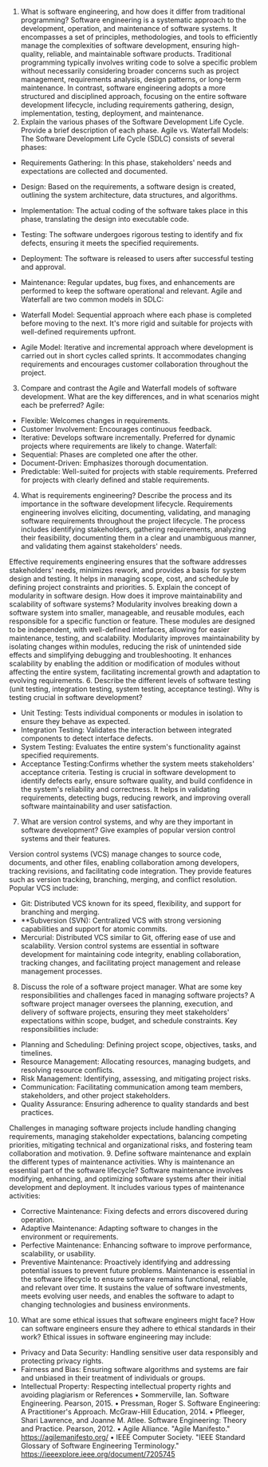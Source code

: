 1. What is software engineering, and how does it differ from traditional programming?
Software engineering is a systematic approach to the development, operation, and maintenance of software systems. It encompasses a set of principles, methodologies, and tools to efficiently manage the complexities of software development, ensuring high-quality, reliable, and maintainable software products.
Traditional programming typically involves writing code to solve a specific problem without necessarily considering broader concerns such as project management, requirements analysis, design patterns, or long-term maintenance. In contrast, software engineering adopts a more structured and disciplined approach, focusing on the entire software development lifecycle, including requirements gathering, design, implementation, testing, deployment, and maintenance.
2. Explain the various phases of the Software Development Life Cycle. Provide a brief description of each phase. Agile vs. Waterfall Models:
The Software Development Life Cycle (SDLC) consists of several phases:
- Requirements Gathering: In this phase, stakeholders' needs and expectations are collected and documented.
- Design: Based on the requirements, a software design is created, outlining the system architecture, data structures, and algorithms.
- Implementation: The actual coding of the software takes place in this phase, translating the design into executable code.
- Testing: The software undergoes rigorous testing to identify and fix defects, ensuring it meets the specified requirements.
- Deployment: The software is released to users after successful testing and approval.
- Maintenance: Regular updates, bug fixes, and enhancements are performed to keep the software operational and relevant.
Agile and Waterfall are two common models in SDLC:

- Waterfall Model: Sequential approach where each phase is completed before moving to the next. It's more rigid and suitable for projects with well-defined requirements upfront.
- Agile Model: Iterative and incremental approach where development is carried out in short cycles called sprints. It accommodates changing requirements and encourages customer collaboration throughout the project.
3. Compare and contrast the Agile and Waterfall models of software development. What are the key differences, and in what scenarios might each be preferred?
Agile:
- Flexible: Welcomes changes in requirements.
- Customer Involvement: Encourages continuous feedback.
- Iterative: Develops software incrementally.
Preferred for dynamic projects where requirements are likely to change.
Waterfall:
- Sequential: Phases are completed one after the other.
- Document-Driven: Emphasizes thorough documentation.
- Predictable: Well-suited for projects with stable requirements.
Preferred for projects with clearly defined and stable requirements.
4. What is requirements engineering? Describe the process and its importance in the software development lifecycle.
Requirements engineering involves eliciting, documenting, validating, and managing software requirements throughout the project lifecycle. The process includes identifying stakeholders, gathering requirements, analyzing their feasibility, documenting them in a clear and unambiguous manner, and validating them against stakeholders' needs.

Effective requirements engineering ensures that the software addresses stakeholders' needs, minimizes rework, and provides a basis for system design and testing. It helps in managing scope, cost, and schedule by defining project constraints and priorities.
5. Explain the concept of modularity in software design. How does it improve maintainability and scalability of software systems?
Modularity involves breaking down a software system into smaller, manageable, and reusable modules, each responsible for a specific function or feature. These modules are designed to be independent, with well-defined interfaces, allowing for easier maintenance, testing, and scalability.
Modularity improves maintainability by isolating changes within modules, reducing the risk of unintended side effects and simplifying debugging and troubleshooting. It enhances scalability by enabling the addition or modification of modules without affecting the entire system, facilitating incremental growth and adaptation to evolving requirements.
6. Describe the different levels of software testing (unit testing, integration testing, system testing, acceptance testing). Why is testing crucial in software development?
- Unit Testing: Tests individual components or modules in isolation to ensure they behave as expected.
- Integration Testing: Validates the interaction between integrated components to detect interface defects.
- System Testing: Evaluates the entire system's functionality against specified requirements.
- Acceptance Testing:Confirms whether the system meets stakeholders' acceptance criteria.
Testing is crucial in software development to identify defects early, ensure software quality, and build confidence in the system's reliability and correctness. It helps in validating requirements, detecting bugs, reducing rework, and improving overall software maintainability and user satisfaction.
7. What are version control systems, and why are they important in software development? Give examples of popular version control systems and their features.

Version control systems (VCS) manage changes to source code, documents, and other files, enabling collaboration among developers, tracking revisions, and facilitating code integration. They provide features such as version tracking, branching, merging, and conflict resolution.
Popular VCS include:
- Git: Distributed VCS known for its speed, flexibility, and support for branching and merging.
- **Subversion (SVN): Centralized VCS with strong versioning capabilities and support for atomic commits.
- Mercurial: Distributed VCS similar to Git, offering ease of use and scalability.
Version control systems are essential in software development for maintaining code integrity, enabling collaboration, tracking changes, and facilitating project management and release management processes.
8. Discuss the role of a software project manager. What are some key responsibilities and challenges faced in managing software projects?
A software project manager oversees the planning, execution, and delivery of software projects, ensuring they meet stakeholders' expectations within scope, budget, and schedule constraints. Key responsibilities include:
- Planning and Scheduling: Defining project scope, objectives, tasks, and timelines.
- Resource Management: Allocating resources, managing budgets, and resolving resource conflicts.
- Risk Management: Identifying, assessing, and mitigating project risks.
- Communication: Facilitating communication among team members, stakeholders, and other project stakeholders.
- Quality Assurance: Ensuring adherence to quality standards and best practices.

Challenges in managing software projects include handling changing requirements, managing stakeholder expectations, balancing competing priorities, mitigating technical and organizational risks, and fostering team collaboration and motivation.
9. Define software maintenance and explain the different types of maintenance activities. Why is maintenance an essential part of the software lifecycle?
Software maintenance involves modifying, enhancing, and optimizing software systems after their initial development and deployment. It includes various types of maintenance activities:
- Corrective Maintenance: Fixing defects and errors discovered during operation.
- Adaptive Maintenance: Adapting software to changes in the environment or requirements.
- Perfective Maintenance: Enhancing software to improve performance, scalability, or usability.
- Preventive Maintenance: Proactively identifying and addressing potential issues to prevent future problems.
Maintenance is essential in the software lifecycle to ensure software remains functional, reliable, and relevant over time. It sustains the value of software investments, meets evolving user needs, and enables the software to adapt to changing technologies and business environments.
10. What are some ethical issues that software engineers might face? How can software engineers ensure they adhere to ethical standards in their work?
Ethical issues in software engineering may include:
- Privacy and Data Security: Handling sensitive user data responsibly and protecting privacy rights.
- Fairness and Bias: Ensuring software algorithms and systems are fair and unbiased in their treatment of individuals or groups.
- Intellectual Property: Respecting intellectual property rights and avoiding plagiarism or
References
•  Sommerville, Ian. Software Engineering. Pearson, 2015.
•  Pressman, Roger S. Software Engineering: A Practitioner's Approach. McGraw-Hill Education, 2014.
•  Pfleeger, Shari Lawrence, and Joanne M. Atlee. Software Engineering: Theory and Practice. Pearson, 2012.
•  Agile Alliance. "Agile Manifesto." https://agilemanifesto.org/
•  IEEE Computer Society. "IEEE Standard Glossary of Software Engineering Terminology." https://ieeexplore.ieee.org/document/7205745
